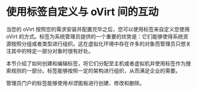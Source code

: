 # 使用标签自定义与 oVirt 间的互动

当您的 oVirt
按照您的需求安装并配置完毕之后，您可以使用标签来自定义您使用 oVirt
的方式。标签为系统管理员提供的一个重要的优势是：它们能够使得系统资源按照分组或者类型进行组织。这在虚拟化环境中存在许多的对象而管理员只想关注其中的特定一部分对象时很有好处。

本节介绍了如何创建和编辑标签，将它们分配至主机或者虚拟机并使用标签作为搜索规则的一部分。标签能够按照一定的架构进行组织，从而满足企业的需要。

管理员门户的标签能够使用*标签*面板进行创建、修改和删除。
